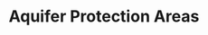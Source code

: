 ---
schema: default
title: Aquifer Protection Areas
organization: ''
notes: Aquifer protection areas in CT
resources:
  - name: Aquifer Protection Areas
    url: >-
      ftp://ftp.state.ct.us/pub/dep/gis/shapefile_format_zip/Aquifer_Protection_Area_shp.zip
    format: shp
license: 'http://www.opendefinition.org/licenses/odc-by'
category:
  - Uncategorized
maintainer: ''
maintainer_email: ''
---